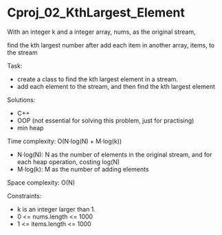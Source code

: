 # Cproj_02_KthLargest_Element

With an integer k and a integer array, nums, as the original stream,

find the kth largest number after add each item in another array, items, to the stream 


Task:
- create a class to find the kth largest element in a stream. 
- add each element to the stream, and then find the kth largest element

Solutions:
- C++
- OOP (not essential for solving this problem, just for practising)
- min heap

Time complexity: O(N⋅log(N) + M⋅log(k))
- N⋅log(N): N as the number of elements in the original stream, and for each heap operation, costing log(N)
- M⋅log(k): M as the number of adding elements

Space complexity: O(N)

Constraints:
- k is an integer larger than 1.
- 0 <= nums.length <= 1000
- 1 <= items.length <= 1000
